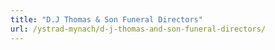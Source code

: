 ```yaml
---
title: "D.J Thomas & Son Funeral Directors"
url: /ystrad-mynach/d-j-thomas-and-son-funeral-directors/
---
```

